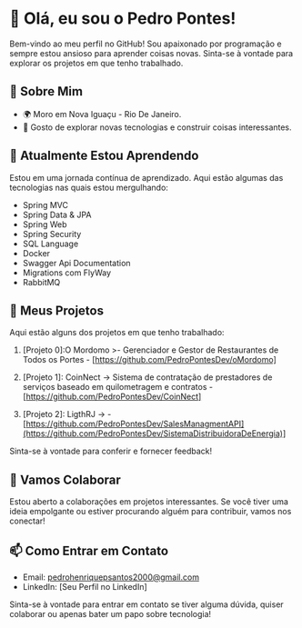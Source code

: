 # 👋 Olá, eu sou o Pedro Pontes!

Bem-vindo ao meu perfil no GitHub! Sou apaixonado por programação e sempre estou ansioso para aprender coisas novas. Sinta-se à vontade para explorar os projetos em que tenho trabalhado.

## 👀 Sobre Mim

- 🌍 Moro em Nova Iguaçu - Rio De Janeiro.
- 🚀 Gosto de explorar novas tecnologias e construir coisas interessantes.

## 🌱 Atualmente Estou Aprendendo

Estou em uma jornada contínua de aprendizado. Aqui estão algumas das tecnologias nas quais estou mergulhando:

- Spring MVC
- Spring Data & JPA
- Spring Web
- Spring Security
- SQL Language
- Docker
- Swagger Api Documentation
- Migrations com FlyWay
- RabbitMQ

## 💼 Meus Projetos

Aqui estão alguns dos projetos em que tenho trabalhado:

1. [Projeto 0]:O Mordomo >- Gerenciador e Gestor de Restaurantes de Todos os Portes - [https://github.com/PedroPontesDev/oMordomo]

2. [Projeto 1]: CoinNect -> Sistema de contratação de prestadores de serviços baseado em quilometragem e contratos - [https://github.com/PedroPontesDev/CoinNect]

3. [Projeto 2]: LigthRJ -> - [https://github.com/PedroPontesDev/SalesManagmentAPI](https://github.com/PedroPontesDev/SistemaDistribuidoraDeEnergia)]


Sinta-se à vontade para conferir e fornecer feedback!

## 🤝 Vamos Colaborar

Estou aberto a colaborações em projetos interessantes. Se você tiver uma ideia empolgante ou estiver procurando alguém para contribuir, vamos nos conectar!

## 📫 Como Entrar em Contato

- Email: pedrohenriquepsantos2000@gmail.com
- LinkedIn: [Seu Perfil no LinkedIn]

Sinta-se à vontade para entrar em contato se tiver alguma dúvida, quiser colaborar ou apenas bater um papo sobre tecnologia!
